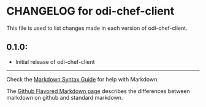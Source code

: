 # CHANGELOG for odi-chef-client

This file is used to list changes made in each version of odi-chef-client.

## 0.1.0:

* Initial release of odi-chef-client

- - -
Check the [Markdown Syntax Guide](http://daringfireball.net/projects/markdown/syntax) for help with Markdown.

The [Github Flavored Markdown page](http://github.github.com/github-flavored-markdown/) describes the differences between markdown on github and standard markdown.
